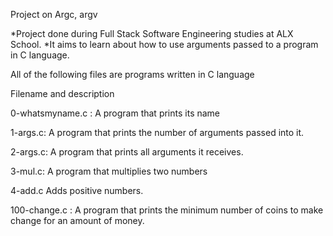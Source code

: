 Project on Argc, argv

*Project done during Full Stack Software Engineering studies at ALX School. *It aims to learn about how to use arguments passed to a program in C language.

All of the following files are programs written in C language

Filename and description

0-whatsmyname.c : A program that prints its name

1-args.c: A program that prints the number of arguments passed into it.

2-args.c: A program that prints all arguments it receives.

3-mul.c: A program that multiplies two numbers

4-add.c Adds positive numbers.

100-change.c : A program that prints the minimum number of coins to make change for an amount of money.
